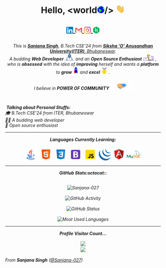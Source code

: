 <h1 align="center">Hello, &ltworld<img src="gif/Earth.gif" width="24">/> <img src="gif/Hi.gif" width="30">
  
<p align = "center">
      <a href="https://www.linkedin.com/in/sanjana-singh-086a31211">
      <img align="center" alt="Sanjana @LinkedIN" width="22px" src="handles/linkedin.svg" />
    </a>
      <a href="mailto:sanjanasingh02710@gmail.com">
      <img align="center" alt="Sanjana @Mail" width="22px" src="handles/gmail.svg" />
    </a>
    <a href="https://www.instagram.com/Sanjana_Singh027/">
      <img align="center" alt="Sanjana @Instagram" width="22px" src="handles/instagram.svg" />
    </a>
    <a href="https://www.hackerrank.com/sanjana_singh_">
      <img align="center" alt="Sanjana @Hackerrank" width="22px" src="handles/hackerrank.svg" />
    </a>
    
  </p>
</h1>







<p align="center">
  <em>
   This is <a href="https://github.com/Sanjana-027"><b>Sanjana Singh</b></a>, B.Tech CSE'24 from <a href="https://www.soa.ac.in/"> <b>Siksha 'O' Anusandhan University(ITER)</b>, Bhubaneswar</a>. <br>
    A budding <b>Web Developer</b> <img src="gif/Developer.gif" width="30px"> and an <b>Open Source Enthusiast</b>&nbsp;<img src="gif/Designer.gif" width="36px">&nbsp,<br>who is <b>obsessed</b>
    with the idea of <b>improving</b> herself and wants a <b>platform</b> to 
    <b>grow</b> <img src="gif/Rocket.gif" width="18px"> and 
    <b>excel</b> <img src="gif/Medal.gif" width="20px">&nbsp.
  </em> 
  <br>
  <br>
  <i>I believe in <b><i>POWER OF COMMUNITY</i></b> <img src="gif/Handshake.gif" width="70px">
</p>
 <br />
  
  
  &nbsp;***Talking about Personal Stuffs:***<br/>
🎓 B.Tech CSE'24 from ITER, Bhubaneswar<br/>
👨‍💻 A budding web developer<br/>
🎯 Open source enthusiast<br/>


<hr>
<p align="center">
<i><b>Languages Currently Learning:</b></i> 
  <br><br>
  <img align="center" src="languages/java.svg" width="43px" />&nbsp;
  <img align="center" src="languages/html5.svg" width="40px" />&nbsp;
  <img align="center" src="languages/css3.svg" width="40px" />&nbsp;
  <img align="center" src="languages/bootstrap.svg" width="40px" />&nbsp;
  <img align="center" src="languages/javascript.svg" width="40px" />&nbsp;
  <img align="center" src="languages/jquery.svg" width="40px" />&nbsp;
  <img align="center" src="languages/angular.svg" width="35px" />&nbsp;
  <img align="center" src="languages/mysql.svg" width="45px" />&nbsp;
   
  
  
</p>

<hr>

<p align = "center">
  <i><b>GitHub Stats:octocat::</b></i>
  <br><br>

<p align="center">
<img src = "https://github-readme-streak-stats.herokuapp.com?user=Sanjana-027&theme=radical&ring=DD2727&fire=DD2727&dates=DD6227&sideNums=176FC5&sideLabels=1E90FF" alt="Sanjana-027" /><br><br>
<img src = "https://lostgirljourney-on-github.herokuapp.com/graph?username=Sanjana-027&theme=dracula&bg_color=000000&hide_border=true" alt="GitHub Activity" /><br><br>
<img src="https://github-readme-stats.vercel.app/api?username=Sanjana-027&count_private=true&show_icons=true&theme=algolia" alt="GitHub Status"/><br><br>
<img src = "https://github-readme-stats.vercel.app/api/top-langs/?username=Sanjana-027&show_icons=true&layout=compact&theme=algolia" alt="Most Used Languages">
</p>

<hr>

<p align="center"> 
  <i><b>Profile Visitor Count...</b></i><br><br>
  <img src="https://profile-counter.glitch.me/Sanjana-027/count.svg" /><br>
  <img src="https://miro.medium.com/max/1838/1*ZcejW5HfNRRFUPC5dq4HYg.gif" height="400">

</p>



From **Sanjana Singh** ([@Sanjana-027](https://github.com/Sanjana-027))


